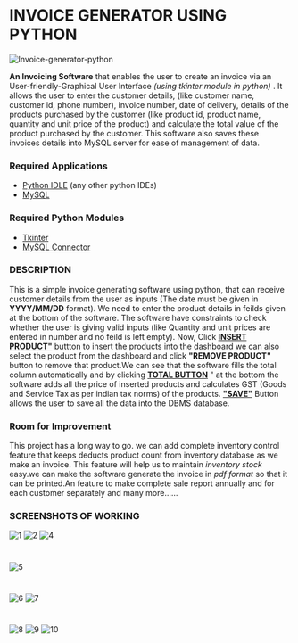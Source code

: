 <h1>INVOICE GENERATOR USING PYTHON</h1>

![Invoice-generator-python](https://user-images.githubusercontent.com/119940345/206175540-da1d1119-b816-4928-a129-d6a69e78cfdf.png)
<p> <strong>An Invoicing Software</strong> that enables the user to create an invoice via
an User-friendly-Graphical User Interface <em>(using tkinter module in python) </em>. It allows the user to enter the
customer details, (like customer name, customer id, phone number), invoice
number, date of delivery, details of the products purchased by the customer
(like product id, product name, quantity and unit price of the product) and
calculate the total value of the product purchased by the customer. This software
also saves these invoices details into MySQL server for ease of management of
data.</p>
<h3>Required Applications</h3>
  <ul>
      <li> <a href="https://www.python.org/" target = "_blank">Python IDLE</a>  (any other python IDEs)</li>
      <li> <a href="https://www.mysql.com/" target = "_blank">MySQL</a></li>


  </ul>
<h3>Required Python Modules</h3>
  <ul>
    <li> <a href="https://docs.python.org/3/library/tkinter.html" target = "_blank">Tkinter</a> </li>
    <li> <a href="https://pypi.org/project/mysql-connector-python/" target = "_blank">MySQL Connector</a> </li>

  </ul>
  
<h3>DESCRIPTION</h3>
    <p>This is a simple invoice generating software using python, that can receive customer details from the user as inputs (The date must be given in <strong>YYYY/MM/DD</strong> format).
     We need to enter the product details in feilds given at the bottom of the software. The software have constraints to check whether the user is giving valid inputs (like
     Quantity and unit prices are entered in number and no feild is left empty). Now, Click <strong><a href="#insert">INSERT PRODUCT"</a></strong> buttton to insert the products into the dashboard
     we can also select the product from the dashboard and click <strong>"REMOVE PRODUCT"</strong> button to remove that product.We can see that the software 
     fills the total column automatically
     and by clicking <strong><a href = "#gst">TOTAL BUTTON</a></strong> " at the bottom the software adds all the price of inserted products and calculates GST (Goods and Service Tax as per indian tax norms) 
     of the products. <strong><a href = "#sve">"SAVE"</a></strong> Button allows the user to save all the data into the DBMS database.
     </p>
     
<h3>Room for Improvement</h3>
<p>This project has a long way to go. we can add complete inventory control feature that keeps deducts product count from inventory database as we make an invoice.
This feature will help us to maintain <em>inventory stock</em> easy.we can make the software generate the invoice in <em>pdf format</em> so that it can be printed.An feature to 
make complete sale report annually and for each customer separately and many more......</p>
     
     
     
     
     
<h3>SCREENSHOTS OF WORKING</h3>






![1](https://user-images.githubusercontent.com/119940345/206175897-d4fcf19a-42ad-4d80-9dba-66523f860ddb.png)
![2](https://user-images.githubusercontent.com/119940345/206175904-f7f7c356-8144-44bf-848c-0f4a121cc2ef.png)
![4](https://user-images.githubusercontent.com/119940345/206175905-7de29bbb-3030-4001-a761-015713d7cf08.png)




<h1 id = "insert"></h1>





![5](https://user-images.githubusercontent.com/119940345/206175909-6f6fc46f-a07f-410c-b822-befb5772cbbc.png)




<h1 id = "gst"></h1>




![6](https://user-images.githubusercontent.com/119940345/206175911-f840debb-bd09-4f36-96dc-83657f19ff18.png)
![7](https://user-images.githubusercontent.com/119940345/206175915-d30874fb-6b57-4e0b-bb31-6ea129d0cc71.png)





<h1 id = "sve"></h1>







![8](https://user-images.githubusercontent.com/119940345/206175922-6fd41871-933b-4686-99c0-21b6e4263535.png)
![9](https://user-images.githubusercontent.com/119940345/206175925-bd9c3b94-d808-495d-835a-6d5de8e6fe19.png)
![10](https://user-images.githubusercontent.com/119940345/206175926-5099e9f2-106e-41c0-9eab-24da6f74982d.png)



